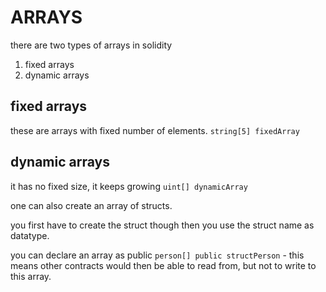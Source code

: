 # ARRAYS

there are two types of arrays in solidity

1. fixed arrays
2. dynamic arrays

## fixed arrays

these are arrays with fixed number of elements. `string[5] fixedArray`

## dynamic arrays

it has no fixed size, it keeps growing `uint[] dynamicArray`

one can also create an array of structs.

you first have to create the struct though then you use the struct name as datatype.

you can declare an array as public `person[] public structPerson` - this means other contracts would then be able to read from, but not to write to this array.
